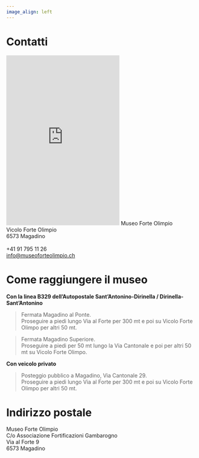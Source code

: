 ```yaml
---
image_align: left
---
```


# Contatti
<iframe src="https://www.google.com/maps/embed?pb=!1m18!1m12!1m3!1d1743.6262129434053!2d8.87281200917031!3d46.1512668528168!2m3!1f0!2f0!3f0!3m2!1i1024!2i768!4f13.1!3m3!1m2!1s0x0%3A0x0!2zNDbCsDA5JzA0LjYiTiA4wrA1MicyNi4xIkU!5e1!3m2!1sen!2sch!4v1574098100240!5m2!1sen!2sch" class="w-100" height="450" frameborder="0" style="border:0;" allowfullscreen=""></iframe>
Museo Forte Olimpio<br>
Vicolo Forte Olimpio<br>
6573 Magadino
<br><br>
+41 91 795 11 26<br>
<a href="mailto:info@museoforteolimpio.ch">info@museoforteolimpio.ch</a>

# Come raggiungere il museo
**Con la linea B329 dell’Autopostale Sant’Antonino-Dirinella / Dirinella-Sant’Antonino**<br>
> Fermata Magadino al Ponte.<br>
> Proseguire a piedi lungo Via al Forte per 300 mt e poi su Vicolo Forte Olimpo per altri 50 mt.

<!-- -->

>Fermata Magadino Superiore.<br>
>Proseguire a piedi per 50 mt lungo la Via Cantonale e poi per altri 50 mt su Vicolo Forte Olimpo.

**Con veicolo privato**<br>
>Posteggio pubblico a Magadino, Via Cantonale 29.<br>
>Proseguire a piedi lungo Via al Forte per 300 mt e poi su Vicolo Forte Olimpo per altri 50 mt.


# Indirizzo postale
Museo Forte Olimpio<br>
C/o Associazione Fortificazioni Gambarogno<br>
Via al Forte 9<br>
6573 Magadino